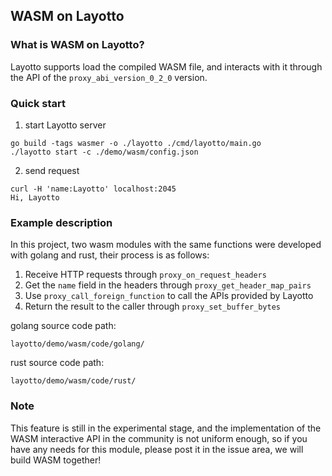 ## WASM on Layotto

### What is WASM on Layotto?

Layotto supports load the compiled WASM file, and interacts with it through the API of the `proxy_abi_version_0_2_0` version.

### Quick start

1. start Layotto server
```
go build -tags wasmer -o ./layotto ./cmd/layotto/main.go
./layotto start -c ./demo/wasm/config.json
```

2. send request
```
curl -H 'name:Layotto' localhost:2045
Hi, Layotto
```

### Example description 

In this project, two wasm modules with the same functions were developed with golang and rust, their process is as follows:  

1. Receive HTTP requests through `proxy_on_request_headers`
2. Get the `name` field in the headers through `proxy_get_header_map_pairs`
3. Use `proxy_call_foreign_function` to call the APIs provided by Layotto
4. Return the result to the caller through `proxy_set_buffer_bytes`

golang source code path:
```
layotto/demo/wasm/code/golang/
```

rust source code path:
```
layotto/demo/wasm/code/rust/
```


### Note

This feature is still in the experimental stage, and the implementation of the WASM interactive API in the community is not uniform enough, so if you have any needs for this module, please post it in the issue area, we will build WASM together!
